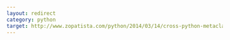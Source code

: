 ```yaml
---
layout: redirect
category: python
target: http://www.zopatista.com/python/2014/03/14/cross-python-metaclasses/
---
```


